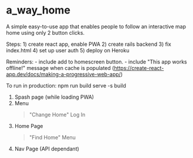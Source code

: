 # a_way_home
A simple easy-to-use app that enables  people to follow an interactive map home using only 2 button clicks. 

Steps: 1) create react app, enable PWA 2) create rails backend 3) fix index.html 4) set up user auth 5) deploy on Heroku  

Reminders: 
    - include add to homescreen button.
    - include "This app works offline!" message when cache is populated
        (https://create-react-app.dev/docs/making-a-progressive-web-app/)

To run in production:
    npm run build
    serve -s build

1) Spash page (while loading PWA)
2) Menu
    > "Change Home"
    > Log In
3) Home Page
    > "Find Home"
    > Menu
4) Nav Page (API dependant)


    